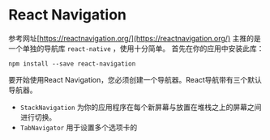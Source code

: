 # React Navigation
参考网址[https://reactnavigation.org/](https://reactnavigation.org/)
主推的是一个单独的导航库 `react-native` ，使用十分简单。
首先在你的应用中安装此库：
```
npm install --save react-navigation
```
要开始使用React Navigation，您必须创建一个导航器。React导航带有三个默认导航器。
- `StackNavigation` 为你的应用程序在每个新屏幕与放置在堆栈之上的屏幕之间进行切换。
- `TabNavigator` 用于设置多个选项卡的